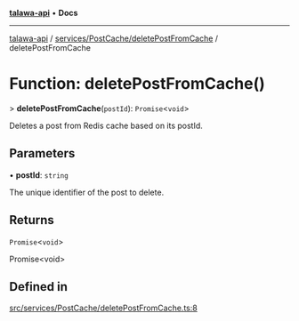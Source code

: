 [**talawa-api**](../../../../README.md) • **Docs**

***

[talawa-api](../../../../modules.md) / [services/PostCache/deletePostFromCache](../README.md) / deletePostFromCache

# Function: deletePostFromCache()

\> **deletePostFromCache**(`postId`): `Promise`\<`void`\>

Deletes a post from Redis cache based on its postId.

## Parameters

• **postId**: `string`

The unique identifier of the post to delete.

## Returns

`Promise`\<`void`\>

Promise\<void\>

## Defined in

[src/services/PostCache/deletePostFromCache.ts:8](https://github.com/PalisadoesFoundation/talawa-api/blob/790ab2939a7c80eb0ff31afd318f8889a001f225/src/services/PostCache/deletePostFromCache.ts#L8)
